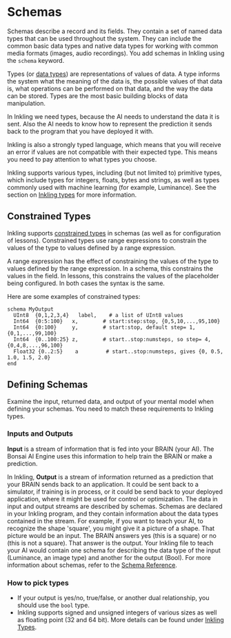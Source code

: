 # Schemas

Schemas describe a record and its fields. They contain a set of named data types that can be used throughout the system. They can include the common basic data types and native data types for working with common media formats (images, audio recordings). You add schemas in Inkling using the `schema` keyword.

Types (or [data types][2]) are representations of values of data. A type informs the system what the meaning of the data is, the possible values of that data is, what operations can be performed on that data, and the way the data can be stored. Types are the most basic building blocks of data manipulation.

In Inkling we need types, because the AI needs to understand the data it is sent. Also the AI needs to know how to represent the prediction it sends back to the program that you have deployed it with.

Inkling is also a strongly typed language, which means that you will receive an error if values are not compatible with their expected type. This means you need to pay attention to what types you choose.

Inkling supports various types, including (but not limited to) primitive types, which include types for integers, floats, bytes and strings, as well as types commonly used with machine learning (for example, Luminance). See the section on [Inkling types][3] for more information.

## Constrained Types

Inkling supports [constrained types][4] in schemas (as well as for configuration of lessons). Constrained types use range expressions to constrain the values of the type to values defined by a range expression.

A range expression has the effect of constraining the values of the type to values defined by the range expression. In a schema, this constrains the values in the field. In lessons, this constrains the values of the placeholder being configured. In both cases the syntax is the same.

Here are some examples of constrained types:

```inkling
schema MyOutput
  UInt8  {0,1,2,3,4}   label,    # a list of UInt8 values
  Int64  {0:5:100}   x,        # start:step:stop, {0,5,10,...,95,100}
  Int64  {0:100}     y,        # start:stop, default step= 1, {0,1,...,99,100}
  Int64  {0..100:25} z,        # start..stop:numsteps, so step= 4, {0,4,8,...,96,100}
  Float32 {0..2:5}    a         # start..stop:numsteps, gives {0, 0.5, 1.0, 1.5, 2.0}
end
```

## Defining Schemas

Examine the input, returned data, and output of your mental model when defining your schemas. You need to match these requirements to Inkling types.

### Inputs and Outputs

**Input** is a stream of information that is fed into your BRAIN (your AI). The Bonsai AI Engine uses this information to help train the BRAIN or make a prediction.

In Inkling, **Output** is a stream of information returned as a prediction that your BRAIN sends back to an application. It could be sent back to a simulator, if training is in process, or it could be send back to your deployed application, where it might be used for control or optimization. The data in input and output streams are described by schemas. Schemas are declared in your Inkling program, and they contain information about the data types contained in the stream. For example, if you want to teach your AI,  to recognize the shape 'square', you might give it a picture of a shape. That picture would be an input. The BRAIN answers yes (this is a square) or no (this is not a square). That answer is the output. Your Inkling file to teach your AI would contain one schema for describing the data type of the input (Luminance, an image type) and another for the output (Bool). For more information about schemas, refer to the [Schema Reference][1].

### How to pick types

* If your output is yes/no, true/false, or another dual relationship, you should use the `bool` type.
* Inkling supports signed and unsigned integers of various sizes as well as floating point (32 and 64 bit). More details can be found under [Inkling Types][3].

[1]: ./../references/inkling-reference.html#schema
[2]: https://en.wikipedia.org/wiki/Data_type
[3]: ./../references/inkling-reference.html#inkling-types
[4]: ./../references/inkling-reference.html#constrained-types

